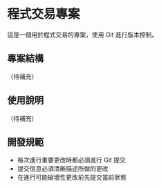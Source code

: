 # 程式交易專案

這是一個用於程式交易的專案，使用 Git 進行版本控制。

## 專案結構

（待補充）

## 使用說明

（待補充）

## 開發規範

- 每次進行重要更改時都必須進行 Git 提交
- 提交信息必須清晰描述所做的更改
- 在進行可能破壞性更改前先提交當前狀態
